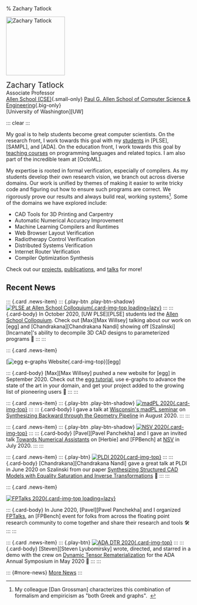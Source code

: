% Zachary Tatlock

<img
  style='height: 10rem; margin-right: 1rem;'
  class='img-fluid rounded float-left'
  src='img/ztatlock-300x400.jpg'
  alt='Zachary Tatlock'>

<span style='font-size: 1.3rem;'>Zachary Tatlock</span> \
Associate Professor \
[Allen School (CSE)](https://www.cs.washington.edu/){.small-only}
[Paul G. Allen School of Computer Science &amp; Engineering](https://www.cs.washington.edu/){.big-only} \
[University of Washington][UW]

::: clear
:::

My goal is to help students become great computer scientists.
On the research front,
  I work towards this goal with my [students](students.html)
  in [PLSE], [SAMPL], and [ADA].
On the education front,
  I work towards this goal by [teaching courses](teaching.html)
  on programming languages and related topics.
I am also part of the incredible team at [OctoML].

My expertise is rooted in formal verification,
  especially of compilers.
As my students develop their own research vision,
  we branch out across diverse domains.
Our work is unified by themes of
  making it easier to write tricky code and
  figuring out how to ensure such programs are correct.
We rigorously prove our results and
  always build real, working systems[^1].
Some of the domains we have explored include:

- CAD Tools for 3D Printing and Carpentry
- Automatic Numerical Accuracy Improvement
- Machine Learning Compilers and Runtimes
- Web Browser Layout Verification
- Radiotherapy Control Verification
- Distributed Systems Verification
- Internet Router Verification
- Compiler Optimization Synthesis

Check out our
  [projects](projects.html),
  [publications](publications.html), and
  [talks](talks.html) for more!

[^1]: My colleague [Dan Grossman] characterizes this combination of
      formalism and empiricism as "both Greek and graphs". &nbsp;

## Recent News

::: {.card .news-item}
::: {.play-btn .play-btn-shadow}
  [![PLSE at Allen School Colloquium](thumb/2020-10-22-plse-allen-school-colloq-cnandi-szalinski.png){.card-img-top loading=lazy}](https://www.youtube.com/watch?v=Po3K_BFIzAk)
:::
::: {.card-body}
  In October 2020, [UW PLSE][PLSE] students led the
  [Allen School Colloquium](https://www.youtube.com/watch?v=Po3K_BFIzAk).
  Check out [Max][Max Willsey] talking about our work on [egg] and
  [Chandrakana][Chandrakana Nandi] showing off [Szalinski][Incarnate]'s
  ability to decompile 3D CAD designs to parameterized programs &#x1F929;
:::
:::

::: {.card .news-item}

  [![egg e-graphs Website](thumb/2020-09-egg-website.png){.card-img-top}][egg]

::: {.card-body}
  [Max][Max Willsey] pushed a new website for [egg] in September 2020.
  Check out the [egg tutorial](https://docs.rs/egg/*/egg/tutorials/),
  use e-graphs to advance the state of the art in your domain,
  and get your project added to the growing list of pioneering users &#x1F423;
:::
:::

::: {.card .news-item}
::: {.play-btn .play-btn-shadow}
  [![madPL 2020](thumb/2020-08-madpl.png){.card-img-top}](https://www.youtube.com/watch?v=vOUP2wT-k1U)
:::
::: {.card-body}
  I gave a talk at
  [Wisconsin's madPL seminar](https://madpl.cs.wisc.edu/pl-seminar/) on
  [Synthesizing Backward through the Geometry Pipeline](talks.html#talk-2020-08-madpl-backward-geometry-synthesis)
  in August 2020.
:::
:::

::: {.card .news-item}
::: {.play-btn .play-btn-shadow}
  [![NSV 2020](thumb/2020-07-nsv.png){.card-img-top}](https://www.youtube.com/watch?v=m_tRUSCRM1M)
:::
::: {.card-body}
  [Pavel][Pavel Panchekha] and I gave an invited talk
  [Towards Numerical Assistants](talks.html#talk-2020-07-nsv-herbie-fpbench)
  on [Herbie] and [FPBench] at [NSV](https://nsv2020.github.io/) in July 2020.
:::
:::

::: {.card .news-item}
::: {.play-btn}
  [![PLDI 2020](thumb/2020-06-pldi-szalinski.png){.card-img-top}](https://www.youtube.com/watch?v=2KA602M8t7c)
:::
::: {.card-body}
  [Chandrakana][Chandrakana Nandi] gave a great talk
  at PLDI in June 2020 on Szalinski from our paper
  [Synthesizing Structured CAD Models with Equality Saturation and Inverse Transformations](publications.html#pub-2020-pldi-szalinski-cad-eqsat)
  &#x1F44F;
:::
:::

::: {.card .news-item}

  <!-- -->
  [![FPTalks 2020](thumb/2020-06-fptalks.png){.card-img-top loading=lazy}](http://fpbench.org/talks/fptalks20.html)

::: {.card-body}
  In June 2020, [Pavel][Pavel Panchekha] and I organized
  [FPTalks](http://fpbench.org/talks/fptalks20.html),
  an [FPBench] event for folks from across the floating point research
  community to come together and share their research and tools
  &#x1F6E0;
:::
:::

::: {.card .news-item}
::: {.play-btn}
  [![ADA DTR 2020](thumb/2020-05-ada-dtr-demo.png){.card-img-top}](https://www.youtube.com/watch?v=kxlbpwBJzA4)
:::
::: {.card-body}
  [Steven][Steven Lyubomirsky] wrote, directed, and starred in
  a demo with the crew on
  [Dynamic Tensor Rematerialization](https://arxiv.org/abs/2006.09616)
  for the ADA Annual Symposium in May 2020 &#x1F57A;
:::
:::

::: {#more-news}
  [More News](news.html#more-news)
:::
